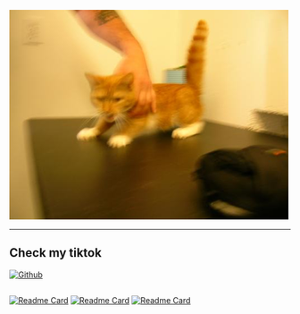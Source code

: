 <p aligin="center">
 <img src="/0.jpg">
</p>


---

## Check my tiktok

[![Github](https://img.shields.io/badge/Tiktok-ceboxxx-yellow?style=for-the-badge&logo=Tiktok)](https://tiktok.com/@Valdooos)


##
##
[![Readme Card](https://github-readme-stats.vercel.app/api/pin/?username=Vald00s&repo=E-Commerce_Xendit&theme=gotham)](https://github.com/Vald00s)
[![Readme Card](https://github-readme-stats.vercel.app/api/pin/?username=rivaldomrtd&repo=Website_CRUD-4&theme=gotham)](https://github.com/rivaldomrtd/Website_CRUD-4)
[![Readme Card](https://github-readme-stats.vercel.app/api/pin/?username=rivaldomrtd&repo=Dijkstra.py&theme=gotham)](https://github.com/rivaldomrtd/Dijkstra.py)

